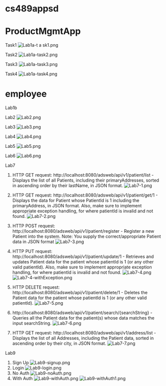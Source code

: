 # cs489appsd
# ProductMgmtApp

Task1
![Lab1a-t
a
sk1.png](Screenshot%2FLab1a-task1.png)

Task2
![Lab1a-task2.png](Screenshot%2FLab1a-task2.png)

Task3
![Lab1a-task3.png](Screenshot%2FLab1a-task3.png)

Task4
![Lab1a-task4.png](Screenshot%2FLab1a-task4.png)
# employee
Lab1b

Lab2
![Lab2.png](Screenshot%2Flab2.png)

Lab3
![Lab3.png](Screenshot%2FLab3.png)

Lab4
![Lab4.png](Screenshot%2FLab4.png)

Lab5
![Lab5.png](Lab5%2FLab5.png)

Lab6
![Lab6.png](Screenshot%2FLab6.png)

Lab7
1. HTTP GET request: http://localhost:8080/adsweb/api/v1/patient/list - Displays the list of all Patients, including their primaryAddresses, sorted in ascending order by their lastName, in JSON format.
   ![Lab7-1.png](Screenshot%2FLab7-1.png)

2. HTTP GET request: http://localhost:8080/adsweb/api/v1/patient/get/1 - Displays the data for Patient whose PatientId is 1 including the primaryAddress, in JSON format. Also, make sure to implement appropriate exception handling, for where patientId is invalid and not found.
![Lab7-2.png](Screenshot%2FLab7-2.png)

3. HTTP POST request: http://localhost:8080/adsweb/api/v1/patient/register - Register a new Patient into the system. Note: You supply the correct/appropriate Patient data in JSON format
![Lab7-3.png](Screenshot%2FLab7-3.png)

4. HTTP PUT request: http://localhost:8080/adsweb/api/v1/patient/update/1 - Retrieves and updates Patient data for the patient whose patientId is 1 (or any other valid patientId). Also, make sure to implement appropriate exception handling, for where patientId is invalid and not found.
![Lab7-4.png](Screenshot%2FLab7-4.png)
![Lab7-4-withException.png](Screenshot%2FLab7-4-withException.png)

5. HTTP DELETE request: http://localhost:8080/adsweb/api/v1/patient/delete/1 - Deletes the Patient data for the patient whose patientId is 1 (or any other valid patientId).
![Lab7-5.png](Screenshot%2FLab7-5.png)

6. http://localhost:8080/adsweb/api/v1/patient/search/{searchString} - Queries all the Patient data for the patient(s) whose data matches the input searchString.
![Lab7-6.png](Screenshot%2FLab7-6.png)

7. HTTP GET request: http://localhost:8080/adsweb/api/v1/address/list - Displays the list of all Addresses, including the Patient data, sorted in ascending order by their city, in JSON format.
![Lab7-7.png](Screenshot%2FLab7-7.png)

Lab9
1. Sign Up
![Lab9-signup.png](Screenshot%2FLab9-signup.png)
2. Login
![Lab9-login.png](Screenshot%2FLab9-login.png)
3. No Auth
![Lab9-noAuth.png](Screenshot%2FLab9-noAuth.png)
4. With Auth
![Lab9-withAuth.png](Screenshot%2FLab9-withAuth.png)
![Lab9-withAuth1.png](Screenshot%2FLab9-withAuth1.png)


